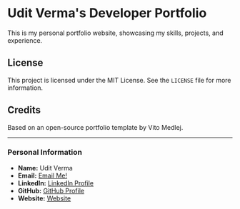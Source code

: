 # Udit Verma's Developer Portfolio

This is my personal portfolio website, showcasing my skills, projects, and experience. 

## License

This project is licensed under the MIT License. See the `LICENSE` file for more information.

## Credits

Based on an open-source portfolio template by Vito Medlej.

---
### Personal Information

- **Name:** Udit Verma
- **Email:** [Email Me!](mailto:udiverma@outlook.com)
- **LinkedIn:** [LinkedIn Profile](https://www.linkedin.com/in/udiverma/)
- **GitHub:** [GitHub Profile](https://github.com/udiverma)
- **Website:** [Website](https://www.uverma.com/)
